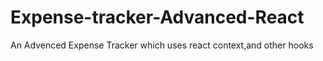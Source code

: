 # Expense-tracker-Advanced-React
An Advenced Expense Tracker which uses react context,and other hooks
